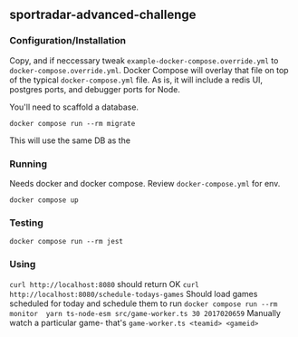 ## sportradar-advanced-challenge

### Configuration/Installation
Copy, and if neccessary tweak `example-docker-compose.override.yml` to `docker-compose.override.yml`.  Docker Compose will overlay that file on top of the typical `docker-compose.yml` file. As is, it will include a redis UI, postgres ports, and debugger ports for Node.

You'll need to scaffold a database.

`docker compose run --rm migrate`

This will use the same DB as the 

### Running

Needs docker and docker compose. Review `docker-compose.yml` for env.

```
docker compose up
```


### Testing

`docker compose run --rm jest`

### Using

`curl http://localhost:8080` should return OK
`curl http://localhost:8080/schedule-todays-games` Should load games scheduled for today and schedule them to run
`docker compose run --rm monitor  yarn ts-node-esm src/game-worker.ts 30 2017020659` Manually watch a particular game- that's `game-worker.ts <teamid> <gameid>`
